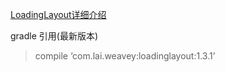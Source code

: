 [LoadingLayout详细介绍](https://weavey.github.io/2016/11/28/%E7%9B%B4%E6%8E%A5%E6%8B%BF%E5%8E%BB%E7%94%A8%E4%B9%8BLoadingLayout/)

gradle 引用(最新版本)
> compile ‘com.lai.weavey:loadinglayout:1.3.1’
